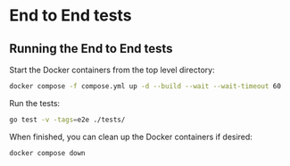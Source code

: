 # End to End tests

## Running the End to End tests

Start the Docker containers from the top level directory:

```sh
docker compose -f compose.yml up -d --build --wait --wait-timeout 60
```

Run the tests:

```sh
go test -v -tags=e2e ./tests/
```

When finished, you can clean up the Docker containers if desired:

```sh
docker compose down
```
